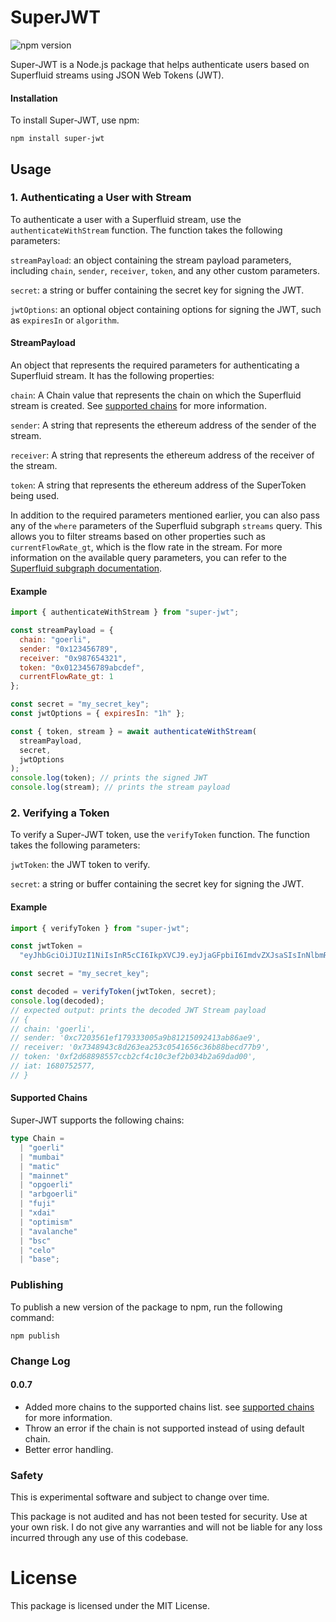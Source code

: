 # SuperJWT

![npm version](https://img.shields.io/badge/npm-0.0.7-brightgreen)

Super-JWT is a Node.js package that helps authenticate users based on Superfluid streams using JSON Web Tokens (JWT).

#### Installation

To install Super-JWT, use npm:

```shell
npm install super-jwt
```

## Usage

### 1. Authenticating a User with Stream

To authenticate a user with a Superfluid stream, use the `authenticateWithStream` function. The function takes the following parameters:

`streamPayload`: an object containing the stream payload parameters, including `chain`, `sender`, `receiver`, `token`, and any other custom parameters.

`secret`: a string or buffer containing the secret key for signing the JWT.

`jwtOptions`: an optional object containing options for signing the JWT, such as `expiresIn` or `algorithm`.

#### StreamPayload

An object that represents the required parameters for authenticating a Superfluid stream. It has the following properties:

`chain`: A Chain value that represents the chain on which the Superfluid stream is created. See [supported chains](#supported-chains) for more information.

`sender`: A string that represents the ethereum address of the sender of the stream.

`receiver`: A string that represents the ethereum address of the receiver of the stream.

`token`: A string that represents the ethereum address of the SuperToken being used.

In addition to the required parameters mentioned earlier, you can also pass any of the `where` parameters of the Superfluid subgraph `streams` query. This allows you to filter streams based on other properties such as `currentFlowRate_gt`, which is the flow rate in the stream. For more information on the available query parameters, you can refer to the [Superfluid subgraph documentation](https://thegraph.com/hosted-service/subgraph/superfluid-finance/protocol-v1-goerli).

#### Example

```javascript
import { authenticateWithStream } from "super-jwt";

const streamPayload = {
  chain: "goerli",
  sender: "0x123456789",
  receiver: "0x987654321",
  token: "0x0123456789abcdef",
  currentFlowRate_gt: 1
};

const secret = "my_secret_key";
const jwtOptions = { expiresIn: "1h" };

const { token, stream } = await authenticateWithStream(
  streamPayload,
  secret,
  jwtOptions
);
console.log(token); // prints the signed JWT
console.log(stream); // prints the stream payload
```

### 2. Verifying a Token

To verify a Super-JWT token, use the `verifyToken` function. The function takes the following parameters:

`jwtToken`: the JWT token to verify.

`secret`: a string or buffer containing the secret key for signing the JWT.

#### Example

```javascript
import { verifyToken } from "super-jwt";

const jwtToken =
  "eyJhbGciOiJIUzI1NiIsInR5cCI6IkpXVCJ9.eyJjaGFpbiI6ImdvZXJsaSIsInNlbmRlciI6IjB4MTIzNDU2Nzg5IiwicmVjZWl2ZXIiOiIweDk4NzY1NDMyMSIsInRva2VuIjoiMHgwMTIzNDU2Nzg5YWJjZGVmIiwiaWF0IjoxNTE2MjM5MDIyfQ.LCeBCiVpKZYtb-GwzGMCQ44hOy1iym_sWmYdOgH0bFs";

const secret = "my_secret_key";

const decoded = verifyToken(jwtToken, secret);
console.log(decoded);
// expected output: prints the decoded JWT Stream payload
// {
// chain: 'goerli',
// sender: '0xc7203561ef179333005a9b81215092413ab86ae9',
// receiver: '0x7348943c8d263ea253c0541656c36b88becd77b9',
// token: '0xf2d68898557ccb2cf4c10c3ef2b034b2a69dad00',
// iat: 1680752577,
// }
```

#### Supported Chains

Super-JWT supports the following chains:

```ts
type Chain =
  | "goerli"
  | "mumbai"
  | "matic"
  | "mainnet"
  | "opgoerli"
  | "arbgoerli"
  | "fuji"
  | "xdai"
  | "optimism"
  | "avalanche"
  | "bsc"
  | "celo"
  | "base";
```

### Publishing

To publish a new version of the package to npm, run the following command:

```shell
npm publish
```

### Change Log

#### 0.0.7

- Added more chains to the supported chains list. see [supported chains](#supported-chains) for more information.
- Throw an error if the chain is not supported instead of using default chain.
- Better error handling.

### Safety

This is experimental software and subject to change over time.

This package is not audited and has not been tested for security. Use at your own risk.
I do not give any warranties and will not be liable for any loss incurred through any use of this codebase.

# License

This package is licensed under the MIT License.
